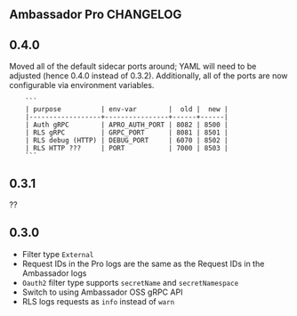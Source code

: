 ## Ambassador Pro CHANGELOG


## 0.4.0

Moved all of the default sidecar ports around; YAML will need to be adjusted (hence 0.4.0 instead of 0.3.2).  Additionally, all of the ports are now configurable via environment variables.

        ```
        | purpose          | env-var        |  old |  new |
        |------------------+----------------+------+------|
        | Auth gRPC        | APRO_AUTH_PORT | 8082 | 8500 |
        | RLS gRPC         | GRPC_PORT      | 8081 | 8501 |
        | RLS debug (HTTP) | DEBUG_PORT     | 6070 | 8502 |
        | RLS HTTP ???     | PORT           | 7000 | 8503 |
        ```

## 0.3.1

??

## 0.3.0

* Filter type `External`
* Request IDs in the Pro logs are the same as the Request IDs in the Ambassador logs
* `Oauth2` filter type supports `secretName` and `secretNamespace`
* Switch to using Ambassador OSS gRPC API
* RLS logs requests as `info` instead of `warn`
